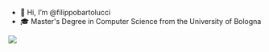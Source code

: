 * 👋 Hi, I’m @filippobartolucci
* 🎓 Master's Degree in Computer Science from the University of Bologna



<img align="center" src="https://github-readme-stats.vercel.app/api/top-langs/?username=filippobartolucci&layout=compact&count_private=true&theme=tokyonight" />
<!---
<img src="https://github-readme-streak-stats.herokuapp.com/?user=filippobartolucci&theme=tokyonight" alt="mystreak"/>
--->
